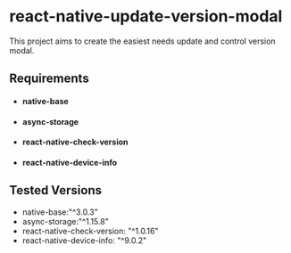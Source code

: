 # react-native-update-version-modal
This project aims to create the easiest needs update and control version modal.

## Requirements
- #### native-base
- #### async-storage
- #### react-native-check-version
- #### react-native-device-info


## Tested Versions
- native-base:"^3.0.3"
- async-storage:"^1.15.8"
- react-native-check-version: "^1.0.16"
- react-native-device-info: "^9.0.2"
